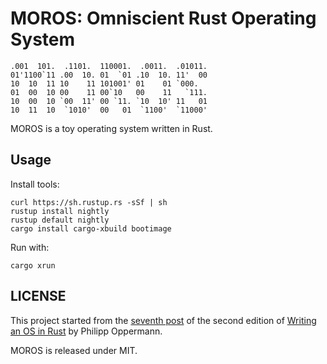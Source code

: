 # MOROS: Omniscient Rust Operating System

```
.001  101.  .1101.  110001.  .0011.  .01011.
01'1100`11 .00  10. 01  `01 .10  10. 11'  00
10  10  11 10    11 101001' 01    01 `000.
01  00  10 00    11 00`10   00    11   `111.
10  00  10 `00  11' 00 `11. `10  10' 11   01
10  11  10  `1010'  00   01  `1100'  `11000'
```

MOROS is a toy operating system written in Rust.

## Usage

Install tools:

    curl https://sh.rustup.rs -sSf | sh
    rustup install nightly
    rustup default nightly
    cargo install cargo-xbuild bootimage

Run with:

    cargo xrun


## LICENSE

This project started from the [seventh post][1] of the second edition of
[Writing an OS in Rust][2] by Philipp Oppermann.

MOROS is released under MIT.

[1]: https://github.com/phil-opp/blog_os/tree/post-07
[2]: https://os.phil-opp.com
